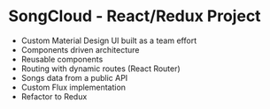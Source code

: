 SongCloud - React/Redux Project
================================

- Custom Material Design UI built as a team effort
- Components driven architecture
- Reusable components
- Routing with dynamic routes (React Router)
- Songs data from a public API
- Custom Flux implementation
- Refactor to Redux
